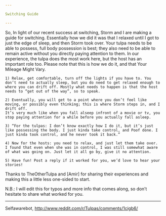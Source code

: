 ```yaml
---

Switching Guide

---
```


So, In light of our recent success at switching, Storm and I are making a guide for switching. Essentially how we did it was that I relaxed until I got to just the edge of sleep, and then Storm took over. Your tulpa needs to be able to possess, full body possession is best; they also need to be able to remain active without you directly paying attention to them. In our experience, the tulpa does the most work here, but the host has an important role too. Please note that this is how we do it, and that Your Mileage Might Vary.

    1) Relax, get comfortable, turn off the lights if you have to. You don’t need to actually sleep, but you do need to get relaxed enough to where you can drift off. Mostly what needs to happen is that the host needs to “get out of the way”, so to speak.

    2) Eventually, you will get to a point where you don’t feel like moving, or possibly even thinking; this is where Storm steps in, and I drift off.
    It’s very much like when you fall alseep infront of a movie or tv, you stop paying attention for a while before you actually fall asleep.

    3) “For the tulpas: I don’t know exactly how I do it, but it’s just like possessing the body. I just kinda take control, and Poof done. I just kinda took control, and he never took it back.”

    4) Now for the hosts: you need to relax, and just let them take over. I found that even when she was in control, I was still somewhat aware of what was going on. Just let it all go by, give it no attention.

    5) Have fun! Post a reply if it worked for you, we’d love to hear your stories!

Thanks to TheOtherTulpa and [Amir] for sharing their experiences and making this a little less one-sided to start.

N.B.: I will edit this for typos and more info that comes along, so don’t hesitate to share what worked for you.

---

Selfawarebot, http://www.reddit.com/r/Tulpas/comments/1cigb6/
